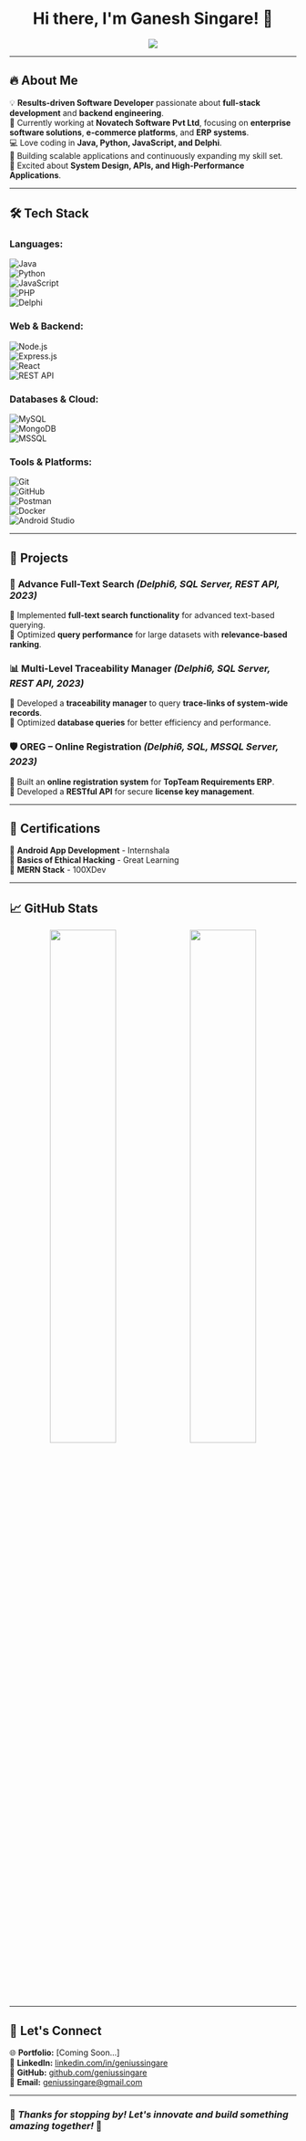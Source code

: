 <h1 align="center">Hi there, I'm Ganesh Singare! 👋</h1>

<p align="center">
  <img src="https://readme-typing-svg.herokuapp.com?font=Fira+Code&weight=600&size=22&pause=1000&color=1AC4F7&center=true&vCenter=true&width=600&lines=Software+Developer+at+Novatech+Software+Pvt+Ltd;Full-Stack+Developer;Backend+Engineer;Tech+Enthusiast+%F0%9F%92%BB;Lifelong+Learner+%F0%9F%8C%9F" />
</p>

---

## 🔥 About Me  

💡 **Results-driven Software Developer** passionate about **full-stack development** and **backend engineering**.  
🏢 Currently working at **Novatech Software Pvt Ltd**, focusing on **enterprise software solutions**, **e-commerce platforms**, and **ERP systems**.  
💻 Love coding in **Java, Python, JavaScript, and Delphi**.  
🚀 Building scalable applications and continuously expanding my skill set.  
🎯 Excited about **System Design, APIs, and High-Performance Applications**.  

---

## 🛠️ Tech Stack  

### **Languages:**  
![Java](https://img.shields.io/badge/Java-007396?style=for-the-badge&logo=java&logoColor=white)  
![Python](https://img.shields.io/badge/Python-3776AB?style=for-the-badge&logo=python&logoColor=white)  
![JavaScript](https://img.shields.io/badge/JavaScript-F7DF1E?style=for-the-badge&logo=javascript&logoColor=black)  
![PHP](https://img.shields.io/badge/PHP-777BB4?style=for-the-badge&logo=php&logoColor=white)  
![Delphi](https://img.shields.io/badge/Delphi-EE1F35?style=for-the-badge&logo=delphi&logoColor=white)  

### **Web & Backend:**  
![Node.js](https://img.shields.io/badge/Node.js-43853D?style=for-the-badge&logo=node.js&logoColor=white)  
![Express.js](https://img.shields.io/badge/Express.js-000000?style=for-the-badge&logo=express&logoColor=white)  
![React](https://img.shields.io/badge/React-20232A?style=for-the-badge&logo=react&logoColor=61DAFB)  
![REST API](https://img.shields.io/badge/REST%20API-005571?style=for-the-badge&logo=api&logoColor=white)  

### **Databases & Cloud:**  
![MySQL](https://img.shields.io/badge/MySQL-4479A1?style=for-the-badge&logo=mysql&logoColor=white)  
![MongoDB](https://img.shields.io/badge/MongoDB-47A248?style=for-the-badge&logo=mongodb&logoColor=white)  
![MSSQL](https://img.shields.io/badge/SQL%20Server-CC2927?style=for-the-badge&logo=microsoft-sql-server&logoColor=white)  

### **Tools & Platforms:**  
![Git](https://img.shields.io/badge/Git-F05032?style=for-the-badge&logo=git&logoColor=white)  
![GitHub](https://img.shields.io/badge/GitHub-181717?style=for-the-badge&logo=github&logoColor=white)  
![Postman](https://img.shields.io/badge/Postman-FF6C37?style=for-the-badge&logo=postman&logoColor=white)  
![Docker](https://img.shields.io/badge/Docker-2496ED?style=for-the-badge&logo=docker&logoColor=white)  
![Android Studio](https://img.shields.io/badge/Android%20Studio-3DDC84?style=for-the-badge&logo=android-studio&logoColor=white)  

---

## 🚀 Projects  

### 📝 **Advance Full-Text Search** *(Delphi6, SQL Server, REST API, 2023)*  
🔹 Implemented **full-text search functionality** for advanced text-based querying.  
🔹 Optimized **query performance** for large datasets with **relevance-based ranking**.  

### 📊 **Multi-Level Traceability Manager** *(Delphi6, SQL Server, REST API, 2023)*  
🔹 Developed a **traceability manager** to query **trace-links of system-wide records**.  
🔹 Optimized **database queries** for better efficiency and performance.  

### 🛡️ **OREG – Online Registration** *(Delphi6, SQL, MSSQL Server, 2023)*  
🔹 Built an **online registration system** for **TopTeam Requirements ERP**.  
🔹 Developed a **RESTful API** for secure **license key management**.  

---

## 📜 Certifications  

📌 **Android App Development** - Internshala  
📌 **Basics of Ethical Hacking** - Great Learning  
📌 **MERN Stack** - 100XDev  

---

## 📈 GitHub Stats  

<p align="center">
  <img width="48%" src="https://github-readme-stats.vercel.app/api?username=geniussingare&show_icons=true&theme=radical" />
  <img width="48%" src="https://github-readme-streak-stats.herokuapp.com/?user=geniussingare&theme=radical" />
</p>

---

## 🤝 Let's Connect  

🌐 **Portfolio:** [Coming Soon...]  
📌 **LinkedIn:** [linkedin.com/in/geniussingare](https://www.linkedin.com/in/geniussingare/)  
📌 **GitHub:** [github.com/geniussingare](https://github.com/geniussingare)  
📌 **Email:** [geniussingare@gmail.com](mailto:geniussingare@gmail.com)  

---

### 🎉 *Thanks for stopping by! Let's innovate and build something amazing together!* 🚀  
